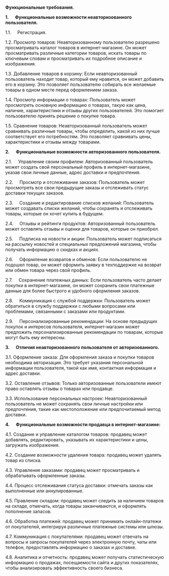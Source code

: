 

**Функциональные
требования.**

**1.**     **Функциональные
возможности неавторизованного пользователя.**

1.1.     Регистрация.

1.2. Просмотр
товаров: Неавторизованному пользователю разрешено просматривать каталог товаров
в интернет-магазине. Он может просматривать различные категории товаров, искать
товары по ключевым словам и просматривать их подробное описание и изображения.

1.3. Добавление
товаров в корзину: Если неавторизованный пользователь находит товар, который
ему нравится, он может добавить его в корзину. Это позволяет пользователю
собирать все желаемые товары в одном месте перед оформлением заказа.

1.4. Просмотр
информации о товарах: Пользователь может просмотреть основную информацию о
товарах, такую как цена, наличие, характеристики и отзывы других пользователей.
Это помогает пользователю принять решение о покупке товара.

1.5. Сравнение
товаров: Неавторизованный пользователь может сравнивать различные товары, чтобы
определить, какой из них лучше соответствует его потребностям. Это позволяет
сравнивать цены, характеристики и отзывы между товарами.

**2.**     **Функциональные
возможности авторизованного пользователя.**

2.1.     Управление своим профилем: Авторизованный
пользователь может создать свой персональный профиль в интернет-магазине,
указав свои личные данные, адрес доставки и предпочтения.

2.2.     Просмотр и отслеживание заказов:
Пользователь может просмотреть все свои предыдущие заказы и отслеживать статус
доставки текущих заказов.

2.3.     Создание и редактирование списков желаний:
Пользователь может создавать списки желаний, чтобы сохранять и отслеживать
товары, которые он хочет купить в будущем.

2.4.     Отзывы и рейтинги продуктов: Авторизованный
пользователь может оставлять отзывы и оценки для товаров, которые он приобрел.

2.5.     Подписка на новости и акции: Пользователь
может подписаться на рассылку новостей и специальных предложений магазина,
чтобы получать информацию о скидках и акциях.

2.6.     Оформление возвратов и обменов: Если
пользователю не подошел товар, он может оформить заявку в техподдержке на
возврат или обмен товара через свой профиль.

2.7.     Сохранение платежных данных: Если
пользователь часто делает покупки в интернет-магазине, он может сохранить свои
платежные данные для более быстрого и удобного оформления заказов.

2.8.     Коммуникация с службой поддержки:
Пользователь может обратиться в службу поддержки с любыми вопросами или
проблемами, связанными с заказами или продуктами.

2.9.     Персонализированные рекомендации: На основе
предыдущих покупок и интересов пользователя, интернет-магазин может предложить
персонализированные рекомендации по товарам, которые могут быть ему интересны.

**3.**     **Отличия
неавторизованного пользователя от авторизованного.**

3.1. Оформление
заказа: Для оформления заказа и покупки товаров необходима авторизация. Это
требует указания персональной информации пользователя, такой как имя,
контактная информация и адрес доставки.

3.2. Оставление
отзывов: Только авторизованные пользователи имеют право оставлять отзывы о
товарах или продавце.

3.3. Использование
персональных настроек: Неавторизованный пользователь не может сохранять свои
личные настройки или предпочтения, такие как местоположение или предпочитаемый
метод доставки.

**4.**     **Функциональные
возможности продавца в интернет-магазине:**

4.1. Создание
и управление каталогом товаров: продавец может добавлять, редактировать,
указывать их характеристики и цены, загружать изображения.

4.2. Создание
возможности удаления товара: продавец может удалять товар из списка.

4.3. Управление
заказами: продавец может просматривать и обрабатывать оформленные заказы.

4.4. Процесс
отслеживания статуса доставки: отмечать заказы как выполненные или
аннулированные.

4.5. Правление
складом: продавец может следить за наличием товаров на складе, отмечать, когда
товары заканчиваются, и оформлять пополнение запасов.

4.6. Обработка
платежей: продавец может принимать онлайн-платежи от покупателей, интегрируя
различные платежные системы или шлюзы.

4.7. Коммуникация
с покупателями: продавец может отвечать на вопросы и запросы покупателей через
электронную почту, чаты или телефон, предоставлять информацию о заказах и
доставке.

4.8. Аналитика
и отчетность: продавец может получать статистическую информацию о продажах,
посещаемости сайта и других показателях, чтобы анализировать эффективность
своего бизнеса.
